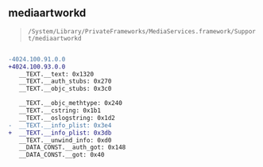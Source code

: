 ## mediaartworkd

> `/System/Library/PrivateFrameworks/MediaServices.framework/Support/mediaartworkd`

```diff

-4024.100.91.0.0
+4024.100.93.0.0
   __TEXT.__text: 0x1320
   __TEXT.__auth_stubs: 0x270
   __TEXT.__objc_stubs: 0x3c0

   __TEXT.__objc_methtype: 0x240
   __TEXT.__cstring: 0x1b1
   __TEXT.__oslogstring: 0x1d2
-  __TEXT.__info_plist: 0x3e4
+  __TEXT.__info_plist: 0x3db
   __TEXT.__unwind_info: 0xd0
   __DATA_CONST.__auth_got: 0x148
   __DATA_CONST.__got: 0x40

```
